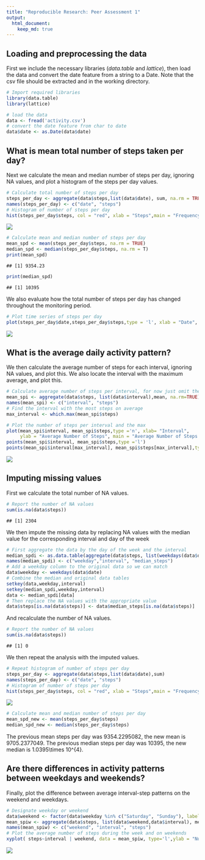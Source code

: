 ```yaml
---
title: "Reproducible Research: Peer Assessment 1"
output: 
  html_document:
    keep_md: true
---
```



## Loading and preprocessing the data
First we include the necessary libraries (*data.table* and *lattice*), then load the data and convert the date feature from a string to a Date. Note that the csv file should be extracted and in the working directory.

```r
# Import required libraries
library(data.table)
library(lattice)

# load the data
data <- fread('activity.csv')
# convert the date feature from char to date
data$date <- as.Date(data$date)
```


## What is mean total number of steps taken per day?
Next we calculate the mean and median number of steps per day, ignoring NA values, and plot a histogram of the steps per day values.

```r
# Calculate total number of steps per day
steps_per_day <- aggregate(data$steps,list(data$date), sum, na.rm = TRUE)
names(steps_per_day) <- c("date", "steps")
# Histogram of number of steps per day
hist(steps_per_day$steps, col = "red", xlab = "Steps",main = "Frequency of number of steps")
```

![](PA1_template_files/figure-html/unnamed-chunk-2-1.png)<!-- -->

```r
# Calculate mean and median number of steps per day
mean_spd <- mean(steps_per_day$steps, na.rm = TRUE)
median_spd <- median(steps_per_day$steps, na.rm = T)
print(mean_spd)
```

```
## [1] 9354.23
```

```r
print(median_spd)
```

```
## [1] 10395
```
We also evaluate how the total number of steps per day has changed throughout the monitoring period.

```r
# Plot time series of steps per day
plot(steps_per_day$date,steps_per_day$steps,type = 'l', xlab = "Date", ylab = "Number of Steps", main = "Number of steps over time")
```

![](PA1_template_files/figure-html/unnamed-chunk-3-1.png)<!-- -->

## What is the average daily activity pattern?
We then calculate the average number of steps for each interval, ignoring NA values, and plot this. We also locate the interval with the maximum average, and plot this.

```r
# Calculate average number of steps per interval, for now just omit the NA values
mean_spi <- aggregate(data$steps, list(data$interval),mean, na.rm=TRUE)
names(mean_spi) <- c("interval", "steps")
# Find the interval with the most steps on average
max_interval <- which.max(mean_spi$steps)

# Plot the number of steps per interval and the max
plot(mean_spi$interval, mean_spi$steps,type ='n', xlab= "Interval", 
     ylab = "Average Number of Steps", main = "Average Number of Steps per Interval")
points(mean_spi$interval, mean_spi$steps,type ='l')
points(mean_spi$interval[max_interval], mean_spi$steps[max_interval],type ='o', col ="red")
```

![](PA1_template_files/figure-html/unnamed-chunk-4-1.png)<!-- -->

## Imputing missing values
First we calculate the total number of NA values.

```r
# Report the number of NA values
sum(is.na(data$steps))
```

```
## [1] 2304
```
We then impute the missing data by replacing NA values with the median value for the corresponding interval and day of the week

```r
# First aggregate the data by the day of the week and the interval
median_spdi <- as.data.table(aggregate(data$steps, list(weekdays(data$date),data$interval),median,na.rm=TRUE))
names(median_spdi) <- c("weekday","interval", "median_steps")
# Add a weekday column to the original data so we can match
data$weekday <- weekdays(data$date)
# Combine the median and original data tables
setkey(data,weekday,interval)
setkey(median_spdi,weekday,interval)
data <- median_spdi[data] 
# Then replace the NA values with the appropriate value
data$steps[is.na(data$steps)] <- data$median_steps[is.na(data$steps)]
```
And recalculate the number of NA values.

```r
# Report the number of NA values
sum(is.na(data$steps))
```

```
## [1] 0
```

We then repeat the analysis with the imputed values.

```r
# Repeat histogram of number of steps per day
steps_per_day <- aggregate(data$steps,list(data$date),sum)
names(steps_per_day) <- c("date", "steps")
# Histogram of number of steps per day
hist(steps_per_day$steps, col = "red", xlab = "Steps",main = "Frequency of number of steps")
```

![](PA1_template_files/figure-html/unnamed-chunk-8-1.png)<!-- -->

```r
# Calculate mean and median number of steps per day
mean_spd_new <- mean(steps_per_day$steps)
median_spd_new <- median(steps_per_day$steps)
```
The previous mean steps per day was 9354.2295082, the new mean is 9705.2377049. 
The previous median steps per day was 10395, the new median is 1.0395\times 10^{4}.

## Are there differences in activity patterns between weekdays and weekends?
Finally, plot the difference between average interval-step patterns on the weekend and weekdays.

```r
# Designate weekday or weekend
data$weekend <- factor(data$weekday %in% c("Saturday", "Sunday"), labels = c("Weekday","Weekend"))
mean_spiw <- aggregate(data$steps, list(data$weekend,data$interval), mean)
names(mean_spiw) <- c("weekend", "interval", "steps") 
# Plot the average number of steps during the week and on weekends
xyplot( steps~interval | weekend, data = mean_spiw, type='l',ylab = "Number of Steps", xlab = "Interval", layout = c(1,2))
```

![](PA1_template_files/figure-html/unnamed-chunk-9-1.png)<!-- -->
